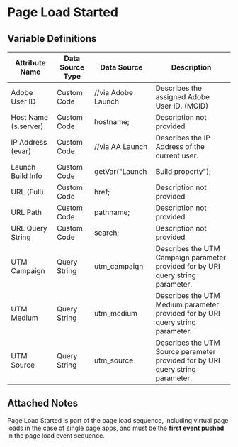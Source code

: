 # Page Load Started

### 

## Variable Definitions

| Attribute Name|Data Source Type|Data Source|Description|
| --- | --- | --- | --- |
|Adobe User ID|Custom Code|//via Adobe Launch|Describes the assigned Adobe User ID. \(MCID\)|
|Host Name (s.server)|Custom Code|hostname;|Description not provided|
|IP Address (evar)|Custom Code|//via AA Launch|Describes the IP Address of the current user.|
|Launch Build Info|Custom Code|getVar("Launch | Build property");|Datasource for Launch Build info.|
|URL (Full)|Custom Code|href;|Description not provided|
|URL Path|Custom Code|pathname;|Description not provided|
|URL Query String|Custom Code|search;|Description not provided|
|UTM Campaign|Query String|utm_campaign|Describes the UTM Campaign parameter provided for by URI query string parameter.|
|UTM Medium|Query String|utm_medium	|Describes the UTM Medium parameter provided for by URI query string parameter.|
|UTM Source|Query String|utm_source|Describes the UTM Source parameter provided for by URI query string parameter.|

## Attached Notes

<p class="p1"><span class="s1">Page Load Started is part of the page load sequence, including virtual page loads in the case of single page apps, and must be the <strong>first event pushed</strong> in the page load event sequence.</span></p>